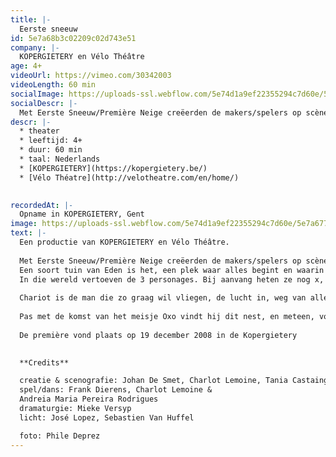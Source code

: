 ```yaml
---
title: |-
  Eerste sneeuw
id: 5e7a68b3c02209c02d743e51
company: |-
  KOPERGIETERY en Vélo Théâtre
age: 4+
videoUrl: https://vimeo.com/30342003
videoLength: 60 min
socialImage: https://uploads-ssl.webflow.com/5e74d1a9ef22355294c7d60e/5e7a6772fab8cd52b9132776_Kopergietery_EersteSneeuw7(c)PhileDeprez.jpg
socialDescr: |-
  Met Eerste Sneeuw/Première Neige creëerden de makers/spelers op scène een wondere wereld die je associeert met de kindertijd. Een open ruimte met daarin een aantal eenvoudige objecten die refereren naar oerelementen als aarde, water, lucht én naar de vier seizoenen.Een soort tuin van Eden is het, een plek waar alles begint en waarin alles mogelijk is.In die wereld vertoeven de 3 personages. Bij aanvang heten ze nog x, x en x maar wanneer ze elkaar ontmoeten krijgen ze een naam en een eigenheid.
descr: |-
  * theater
  * leeftijd: 4+
  * duur: 60 min
  * taal: Nederlands
  * [KOPERGIETERY](https://kopergietery.be/)
  * [Vélo Théatre](http://velotheatre.com/en/home/)

  ‍
recordedAt: |-
  Opname in KOPERGIETERY, Gent
image: https://uploads-ssl.webflow.com/5e74d1a9ef22355294c7d60e/5e7a6772fab8cd52b9132776_Kopergietery_EersteSneeuw7(c)PhileDeprez.jpg
text: |-
  Een productie van KOPERGIETERY en Vélo Théâtre.
  
  Met Eerste Sneeuw/Première Neige creëerden de makers/spelers op scène een wondere wereld die je associeert met de kindertijd. Een open ruimte met daarin een aantal eenvoudige objecten die refereren naar oerelementen als aarde, water, lucht én naar de vier seizoenen.
  Een soort tuin van Eden is het, een plek waar alles begint en waarin alles mogelijk is.
  In die wereld vertoeven de 3 personages. Bij aanvang heten ze nog x, x en x maar wanneer ze elkaar ontmoeten krijgen ze een naam en een eigenheid.
  
  Chariot is de man die zo graag wil vliegen, de lucht in, weg van alles, op zoek naar de vrijheid. Waterzooi trekt rond met een zak aarde, op zoek naar een plek om zich te nestelen.
  
  Pas met de komst van het meisje Oxo vindt hij dit nest, en meteen, voor het eerst, de liefde.
  
  De première vond plaats op 19 december 2008 in de Kopergietery
  ‍

  **Credits**

  creatie & scenografie: Johan De Smet, Charlot Lemoine, Tania Castaing
  spel/dans: Frank Dierens, Charlot Lemoine &
  Andreia Maria Pereira Rodrigues
  dramaturgie: Mieke Versyp
  licht: José Lopez, Sebastien Van Huffel

  foto: Phile Deprez
---
```

